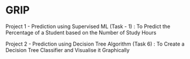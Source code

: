 # GRIP

Project 1 - Prediction using Supervised ML (Task - 1)
            : To Predict the Percentage of a Student based on the Number of Study Hours

Project 2 - Prediction using Decision Tree Algorithm (Task 6)
            : To Create a Decision Tree Classifier and Visualise it Graphically
